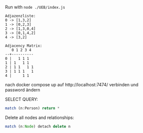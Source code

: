 Run with `node ./UEB/index.js`

```
Adjazenzliste: 
0 -> [1,3,2]
1 -> [0,2,3]
2 -> [1,3,0,4]
3 -> [0,1,4,2]
4 -> [3,2]

Adjacency Matrix: 
   0 1 2 3 4
--+----------
0 |   1 1 1  
1 | 1   1 1  
2 | 1 1   1 1
3 | 1 1 1   1
4 |     1 1  
```

nach docker compose up auf 
http://localhost:7474/
verbinden und password ändern

SELECT QUERY: 
```js
match (n:Person) return *
```



Delete all nodes and relationships: 
```js
match (n:Node) detach delete n
```